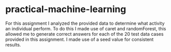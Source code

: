 # practical-machine-learning
For this assignment I analyzed the provided data to determine what activity an individual perform. To do this I made use of caret and randomForest, this allowed me to generate correct answers for each of the 20 test data cases provided in this assignment. I made use of a seed value for consistent results.
